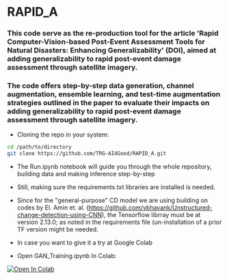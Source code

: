 # RAPID_A
### This code serve as the re-production tool for the article 'Rapid Computer-Vision-based Post-Event Assessment Tools for Natural Disasters: Enhancing Generalizability' (DOI), aimed at adding generalizability to rapid post-event damage assessment through satellite imagery.

### The code offers step-by-step data generation, channel augmentation, ensemble learning, and test-time augmentation strategies outlined in the paper to evaluate their impacts on adding generalizability to rapid post-event damage assessment through satellite imagery.

* Cloning the repo in your system:
```bash 
cd /path/to/directory
git clone https://github.com/TRG-AI4Good/RAPID_A.git
```
* The Run.ipynb notebook will guide you through the whole repository, building data and making inference step-by-step
* Still, making sure the requirements.txt libraries are installed is needed.
* Since for the "general-purpose" CD model we are using building on codes by El. Amin et. al. (https://github.com/vbhavank/Unstructured-change-detection-using-CNN), the Tensorflow librray must be at version 2.13.0; as noted in the requirements file (un-installation of a prior TF version might be needed.

* In case you want to give it a try at Google Colab

* Open GAN_Training.ipynb In Colab: 
<a target="_blank" href="https://github.com/TRG-AI4Good/RAPID_A/blob/main/Run.ipynb">
  <img src="https://colab.research.google.com/assets/colab-badge.svg" alt="Open In Colab"/>
</a>




